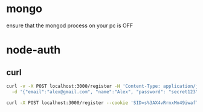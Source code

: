 # mongo 
ensure that the mongod process on your pc is OFF

# node-auth

## curl

```sh
curl -v -X POST localhost:3000/register -H 'Content-Type: application/json' \
  -d '{"email":"alex@gmail.com", "name":"Alex", "password": "secret123", "passwordConfirmation":"secret123"}'
```


```sh
curl -X POST localhost:3000/register --cookie 'SID=s%3AX4vRrnxMn49iwafTGNObwGqQ059-1TLE.wziSc5jG9Qz5tIZiuILSxmzch5Az10lta1bqlXt%2FvVs'
```


